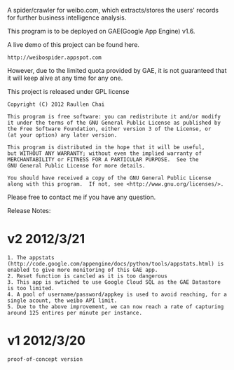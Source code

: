 A spider/crawler for weibo.com, which extracts/stores the users' records for further business intelligence analysis.

This program is to be deployed on GAE(Google App Engine) v1.6.

A live demo of this project can be found here.

    http://weibospider.appspot.com

However, due to the limited quota provided by GAE, it is not guaranteed that it will keep alive at any time for any one.

This project is released under GPL license

    Copyright (C) 2012 Raullen Chai

    This program is free software: you can redistribute it and/or modify
    it under the terms of the GNU General Public License as published by
    the Free Software Foundation, either version 3 of the License, or
    (at your option) any later version.

    This program is distributed in the hope that it will be useful,
    but WITHOUT ANY WARRANTY; without even the implied warranty of
    MERCHANTABILITY or FITNESS FOR A PARTICULAR PURPOSE.  See the
    GNU General Public License for more details.

    You should have received a copy of the GNU General Public License
    along with this program.  If not, see <http://www.gnu.org/licenses/>.

Please free to contact me if you have any question.


Release Notes:

# v2	2012/3/21
	1. The appstats (http://code.google.com/appengine/docs/python/tools/appstats.html) is enabled to give more monitoring of this GAE app.
	2. Reset function is cancled as it is too dangerous
	3. This app is swtiched to use Google Cloud SQL as the GAE Datastore is too limited.
	4. A pool of username/password/appkey is used to avoid reaching, for a single acount, the weibo API limit.
	5. Due to the above improvement, we can now reach a rate of capturing around 125 entires per minute per instance.
	
# v1	2012/3/20
	proof-of-concept version
